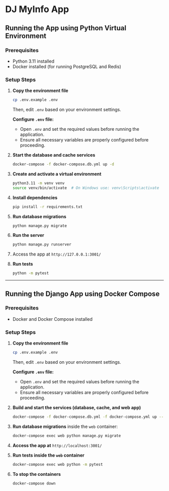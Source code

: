 # DJ MyInfo App

## Running the App using Python Virtual Environment

### Prerequisites

- Python 3.11 installed
- Docker installed (for running PostgreSQL and Redis)

### Setup Steps

1. **Copy the environment file**

   ```sh
   cp .env.example .env
   ```

   Then, edit `.env` based on your environment settings.

   **Configure `.env` file:**
   - Open `.env` and set the required values before running the application.
   - Ensure all necessary variables are properly configured before proceeding.

2. **Start the database and cache services**

   ```sh
   docker-compose -f docker-compose.db.yml up -d
   ```

3. **Create and activate a virtual environment**

   ```sh
   python3.11 -m venv venv
   source venv/bin/activate  # On Windows use: venv\Scripts\activate
   ```

4. **Install dependencies**

   ```sh
   pip install -r requirements.txt
   ```

5. **Run database migrations**

   ```sh
   python manage.py migrate
   ```

6. **Run the server**

   ```sh
   python manage.py runserver
   ```

7. Access the app at `http://127.0.0.1:3001/`

8. **Run tests**

   ```sh
   python -m pytest
   ```

---

## Running the Django App using Docker Compose

### Prerequisites

- Docker and Docker Compose installed

### Setup Steps

1. **Copy the environment file**

   ```sh
   cp .env.example .env
   ```

   Then, edit `.env` based on your environment settings.

   **Configure `.env` file:**
   - Open `.env` and set the required values before running the application.
   - Ensure all necessary variables are properly configured before proceeding.

2. **Build and start the services (database, cache, and web app)**

   ```sh
   docker-compose -f docker-compose.db.yml -f docker-compose.yml up --build -d
   ```

3. **Run database migrations** inside the `web` container:

   ```sh
   docker-compose exec web python manage.py migrate
   ```

4. **Access the app at** `http://localhost:3001/`

5. **Run tests inside the `web` container**

   ```sh
   docker-compose exec web python -m pytest
   ```

6. **To stop the containers**

   ```sh
   docker-compose down
   ```
